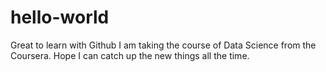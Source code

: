 # hello-world
Great to learn with Github
I am taking the course of Data Science from the Coursera.  Hope I can catch up the new things all the time.
